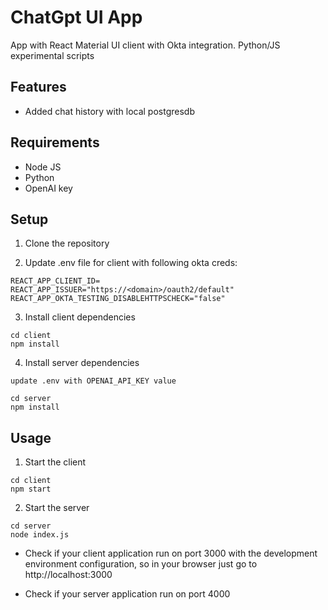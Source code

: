 # ChatGpt UI App

App with React Material UI client with Okta integration. 
Python/JS experimental scripts

## Features

- Added chat history with local postgresdb

## Requirements

- Node JS
- Python
- OpenAI key

## Setup

1. Clone the repository

2. Update .env file for client with following okta creds:

```
REACT_APP_CLIENT_ID=
REACT_APP_ISSUER="https://<domain>/oauth2/default"
REACT_APP_OKTA_TESTING_DISABLEHTTPSCHECK="false"
```

3. Install client dependencies

```
cd client
npm install
```


4. Install server dependencies

```
update .env with OPENAI_API_KEY value

cd server
npm install
```


## Usage

1. Start the client

```
cd client
npm start
```

2. Start the server

```
cd server
node index.js
```

- Check if your client application run on port 3000 with the development environment configuration, so in your browser just go to http://localhost:3000

- Check if your server application run on port 4000


